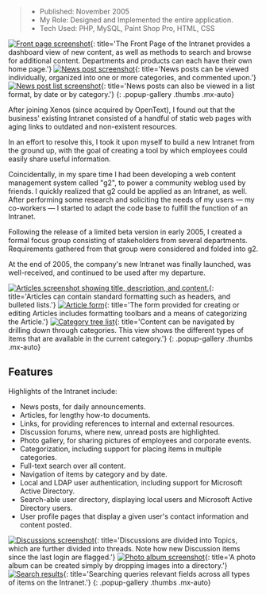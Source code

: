 > - Published: November 2005
> - My Role: Designed and Implemented the entire application.
> - Tech Used: PHP, MySQL, Paint Shop Pro, HTML, CSS 

[![Front page screenshot](images/portfolio/xenos-intranet-frontPage-sm.png)](images/portfolio/xenos-intranet-frontPage.png){: title='The Front Page of the Intranet provides a dashboard view of new content, as well as methods to search and browse for additional content. Departments and products can each have their own home page.'}
[![News post screenshot](images/portfolio/xenos-intranet-news-sm.png)](images/portfolio/xenos-intranet-news.png){: title='News posts can be viewed individually, organized into one or more categories, and commented upon.'}
[![News post list screenshot](images/portfolio/xenos-intranet-newsList-sm.png)](images/portfolio/xenos-intranet-newsList.png){: title='News posts can also be viewed in a list format, by date or by category.'}
{: .popup-gallery .thumbs .mx-auto}

After joining Xenos (since acquired by OpenText), I found out that the business' existing Intranet consisted of a handful of static web pages with aging links to outdated and non-existent resources.

In an effort to resolve this, I took it upon myself to build a new Intranet from the ground up, with the goal of creating a tool by which employees could easily share useful information.

Coincidentally, in my spare time I had been developing a web content management system called "g2", to power a community weblog used by friends. I quickly realized that g2 could be applied as an Intranet, as well. After performing some research and soliciting the needs of my users — my co-workers — I started to adapt the code base to fulfill the function of an Intranet.

Following the release of a limited beta version in early 2005, I created a formal focus group consisting of stakeholders from several departments. Requirements gathered from that group were considered and folded into g2.

At the end of 2005, the company's new Intranet was finally launched, was well-received, and continued to be used after my departure.

[![Articles screenshot showing title, description, and content.](images/portfolio/xenos-intranet-article-sm.png)](images/portfolio/xenos-intranet-article.png){: title='Articles can contain standard formatting such as headers, and bulleted lists.'}
[![Article form](images/portfolio/xenos-intranet-articleForm-sm.png)](images/portfolio/xenos-intranet-articleForm.png){: title='The form provided for creating or editing Articles includes formatting toolbars and a means of categorizing the Article.'}
[![Category tree list](images/portfolio/xenos-intranet-category-sm.png)](images/portfolio/xenos-intranet-category.png){: title='Content can be navigated by drilling down through categories. This view shows the different types of items that are available in the current category.'}
{: .popup-gallery .thumbs .mx-auto}

## Features

Highlights of the Intranet include: 

- News posts, for daily announcements.
- Articles, for lengthy how-to documents.
- Links, for providing references to internal and external resources.
- Discussion forums, where new, unread posts are highlighted.
- Photo gallery, for sharing pictures of employees and corporate events.
- Categorization, including support for placing items in multiple categories.
- Full-text search over all content.
- Navigation of items by category and by date.
- Local and LDAP user authentication, including support for Microsoft Active Directory.
- Search-able user directory, displaying local users and Microsoft Active Directory users.
- User profile pages that display a given user's contact information and content posted.

[![Discussions screenshot](images/portfolio/xenos-intranet-discussionList-sm.png)](images/portfolio/xenos-intranet-discussionList.png){: title='Discussions are divided into Topics, which are further divided into threads. Note how new Discussion items since the last login are flagged.'}
[![Photo album screenshot](images/portfolio/xenos-intranet-photos-sm.png)](images/portfolio/xenos-intranet-photos.png){: title='A photo album can be created simply by dropping images into a directory.'}
[![Search results](images/portfolio/xenos-intranet-search-sm.png)](images/portfolio/xenos-intranet-search.png){: title='Searching queries relevant fields across all types of items on the Intranet.'}
{: .popup-gallery .thumbs .mx-auto}